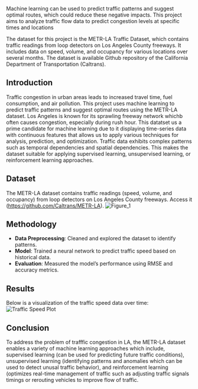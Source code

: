  Machine learning can be used to predict traffic patterns and suggest optimal routes, which could reduce these negative impacts. This project aims to analyze traffic flow data to predict congestion levels at specific times and locations 

The dataset for this project is the METR-LA Traffic Dataset, which contains traffic readings from loop detectors on Los Angeles County freeways. It includes data on speed, volume, and occupancy for various locations over several months. The dataset is available Github repository of the California Department of Transportation (Caltrans). 

## Introduction
Traffic congestion in urban areas leads to increased travel time, fuel consumption, and air pollution. This project uses machine learning to predict traffic patterns and suggest optimal routes using the METR-LA dataset. Los Angeles is known for its sprawling freeway network whichb often causes congestion, especially during rush hour. This datatset us a prime candidate for machine learning due to it displaying time-series data with continuous features that allows us to apply various techniques for analysis, prediction, and optimization. Traffic data exhibits complex patterns such as temporal dependencies and spatial dependencies. This makes the dataset suitable for applying supervised learning, unsupervised learning, or reinforcement learning approaches. 


## Dataset
The METR-LA dataset contains traffic readings (speed, volume, and occupancy) from loop detectors on Los Angeles County freeways. Access it (https://github.com/Caltrans/METR-LA). ![Figure_1](https://github.com/user-attachments/assets/66486adb-3064-4403-aa0e-7a6dc636bf9b)


## Methodology
- **Data Preprocessing**: Cleaned and explored the dataset to identify patterns.
- **Model**: Trained a neural network to predict traffic speed based on historical data.
- **Evaluation**: Measured the model’s performance using RMSE and accuracy metrics.

## Results
Below is a visualization of the traffic speed data over time:
![Traffic Speed Plot](http://home.znet.com/schester/calculations/traffic/la/plots/all/la_weekdays.gif)



## Conclusion
To address the problem of trafffic congestion in LA, the METR-LA dataset enables a variety of machine learning approaches which include, supervised learning (can be used for predicting future traffic conditions), unsupervised learning (identifying patterns and anomalies which can be used to detect unusal traffic behavior), and reinforcement learning (optimizes real-time management of traffic such as adjusting traffic signals timings or rerouting vehicles to improve flow of traffic. 
